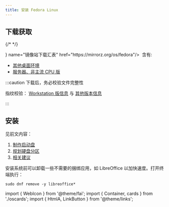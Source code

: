 ```yaml
---
title: 安装 Fedora Linux
---
```


## 下载获取

<Container>
    <cards.FedoraWorkstation />
    {/* <cards.FedoraKdePlasma /> */}
</Container>

<br/>

<p><LinkButton outline icon={<WebIcon />} name="镜像站下载汇表" href="https://mirrorz.org/os/fedora"/>
&nbsp;含有:</p>

- [其他桌面环境](https://spins.fedoraproject.org/zh_Hans_CN/)
- [服务器、非主流 CPU 版](https://getfedora.org/zh_Hans_CN/server/download/)

:::caution 下载后，务必校验文件完整性

指纹校验：
[Workstation 版信息](https://getfedora.org/zh_Hans_CN/security/) 与
[其他版本信息](https://pagure.io/fedora-web/websites/blob/master/f/sites/getfedora.org/static/checksums)

:::

<!--
## Ubuntu

<Container>
    <cards.Ubuntu />
    <cards.Kubuntu />
</Container>

<br/>

[Kubuntu 指纹信息](https://kubuntu.org/alternative-downloads/#:~:text=Checksums)
、
[镜像站的所有 Ubuntu 衍生版](https://mirrorz.org/os/Ubuntu%E8%A1%8D%E7%94%9F%E7%89%88)
 -->

<!-- - Ubuntu 是 Debian 同构品，如无例外则，两术语等效或近似。Fedora 与 CentOS 等同理 -->

## 安装

见前文内容：

1. [制作启动盘](bootable)
2. [规划硬盘分区](part)
3. [相关建议](advice)

安装系统前可以卸载一些不需要的捆绑应用，如 LibreOffice 以加快速度。打开终端执行：

    sudo dnf remove -y libreoffice*

import { WebIcon } from '@theme/fai';
import { Container, cards } from './oscards';
import { HtmlA, LinkButton } from '@theme/links';
